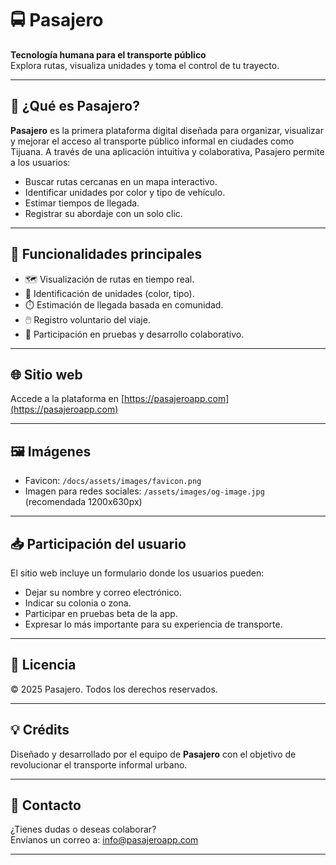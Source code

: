 # 🚍 Pasajero

**Tecnología humana para el transporte público**  
Explora rutas, visualiza unidades y toma el control de tu trayecto.

---

## 📱 ¿Qué es Pasajero?

**Pasajero** es la primera plataforma digital diseñada para organizar, visualizar y mejorar el acceso al transporte público informal en ciudades como Tijuana. A través de una aplicación intuitiva y colaborativa, Pasajero permite a los usuarios:

- Buscar rutas cercanas en un mapa interactivo.
- Identificar unidades por color y tipo de vehículo.
- Estimar tiempos de llegada.
- Registrar su abordaje con un solo clic.

---

## 🔧 Funcionalidades principales

- 🗺️ Visualización de rutas en tiempo real.
- 🚐 Identificación de unidades (color, tipo).
- ⏱️ Estimación de llegada basada en comunidad.
- 🖱️ Registro voluntario del viaje.
- 📣 Participación en pruebas y desarrollo colaborativo.

---

## 🌐 Sitio web

Accede a la plataforma en [https://pasajeroapp.com](https://pasajeroapp.com)

---

## 🖼️ Imágenes

- Favicon: `/docs/assets/images/favicon.png`
- Imagen para redes sociales: `/assets/images/og-image.jpg` (recomendada 1200x630px)

---

## 📥 Participación del usuario

El sitio web incluye un formulario donde los usuarios pueden:

- Dejar su nombre y correo electrónico.
- Indicar su colonia o zona.
- Participar en pruebas beta de la app.
- Expresar lo más importante para su experiencia de transporte.

---

## 🧾 Licencia

© 2025 Pasajero. Todos los derechos reservados.

---

## 💡 Crédits

Diseñado y desarrollado por el equipo de **Pasajero** con el objetivo de revolucionar el transporte informal urbano.

---

## 📩 Contacto

¿Tienes dudas o deseas colaborar?  
Envíanos un correo a: [info@pasajeroapp.com](mailto:info@pasajeroapp.com)

---
